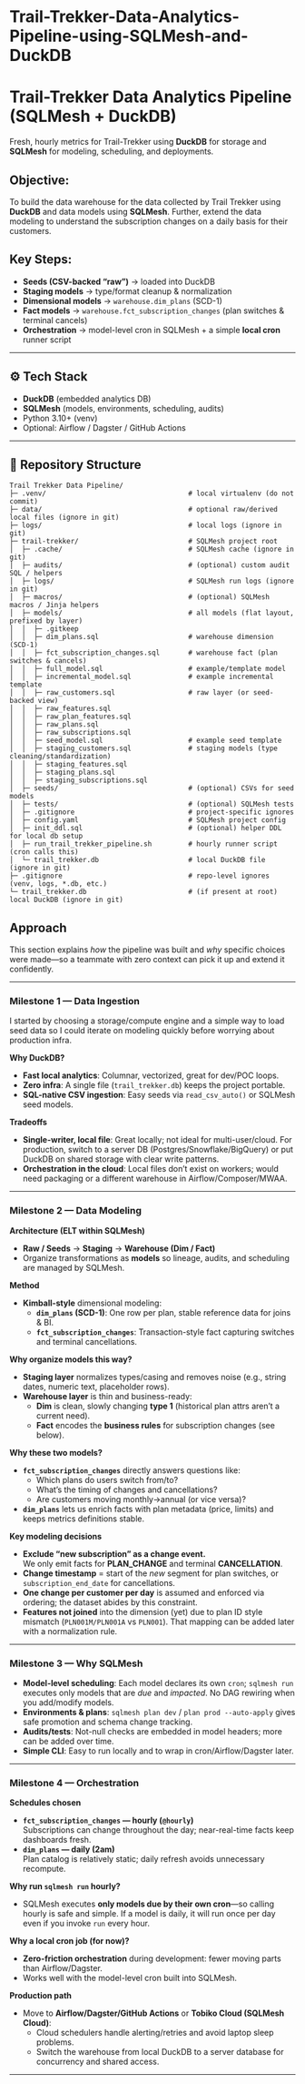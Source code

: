 # Trail-Trekker-Data-Analytics-Pipeline-using-SQLMesh-and-DuckDB

# Trail-Trekker Data Analytics Pipeline (SQLMesh + DuckDB)

Fresh, hourly metrics for Trail-Trekker using **DuckDB** for storage and **SQLMesh** for modeling, scheduling, and deployments.

## Objective:
To build the data warehouse for the data collected by Trail Trekker using **DuckDB** and data models using **SQLMesh**. Further, extend the data modeling to understand the subscription changes on a daily basis for their customers.

## Key Steps:
- **Seeds (CSV-backed “raw”)** → loaded into DuckDB  
- **Staging models** → type/format cleanup & normalization  
- **Dimensional models** → `warehouse.dim_plans` (SCD-1)  
- **Fact models** → `warehouse.fct_subscription_changes` (plan switches & terminal cancels)  
- **Orchestration** → model-level cron in SQLMesh + a simple **local cron** runner script

---

## ⚙️ Tech Stack

- **DuckDB** (embedded analytics DB)
- **SQLMesh** (models, environments, scheduling, audits)
- Python 3.10+ (venv)
- Optional: Airflow / Dagster / GitHub Actions

---
## 📂 Repository Structure
```
Trail Trekker Data Pipeline/
├─ .venv/                                   # local virtualenv (do not commit)
├─ data/                                    # optional raw/derived local files (ignore in git)
├─ logs/                                    # local logs (ignore in git)
├─ trail-trekker/                           # SQLMesh project root
│  ├─ .cache/                               # SQLMesh cache (ignore in git)
│  ├─ audits/                               # (optional) custom audit SQL / helpers
│  ├─ logs/                                 # SQLMesh run logs (ignore in git)
│  ├─ macros/                               # (optional) SQLMesh macros / Jinja helpers
│  ├─ models/                               # all models (flat layout, prefixed by layer)
│  │  ├─ .gitkeep
│  │  ├─ dim_plans.sql                      # warehouse dimension (SCD-1)
│  │  ├─ fct_subscription_changes.sql       # warehouse fact (plan switches & cancels)
│  │  ├─ full_model.sql                     # example/template model
│  │  ├─ incremental_model.sql              # example incremental template
│  │  ├─ raw_customers.sql                  # raw layer (or seed-backed view)
│  │  ├─ raw_features.sql
│  │  ├─ raw_plan_features.sql
│  │  ├─ raw_plans.sql
│  │  ├─ raw_subscriptions.sql
│  │  ├─ seed_model.sql                     # example seed template
│  │  ├─ staging_customers.sql              # staging models (type cleaning/standardization)
│  │  ├─ staging_features.sql
│  │  ├─ staging_plans.sql
│  │  ├─ staging_subscriptions.sql
│  ├─ seeds/                                # (optional) CSVs for seed models
│  ├─ tests/                                # (optional) SQLMesh tests
│  ├─ .gitignore                            # project-specific ignores
│  ├─ config.yaml                           # SQLMesh project config
│  ├─ init_ddl.sql                          # (optional) helper DDL for local db setup
│  ├─ run_trail_trekker_pipeline.sh         # hourly runner script (cron calls this)
│  └─ trail_trekker.db                      # local DuckDB file (ignore in git)
├─ .gitignore                               # repo-level ignores (venv, logs, *.db, etc.)
└─ trail_trekker.db                         # (if present at root) local DuckDB (ignore in git)
```
## Approach

This section explains *how* the pipeline was built and *why* specific choices were made—so a teammate with zero context can pick it up and extend it confidently.

---

### Milestone 1 — Data Ingestion
I started by choosing a storage/compute engine and a simple way to load seed data so I could iterate on modeling quickly before worrying about production infra.

**Why DuckDB?**
- **Fast local analytics**: Columnar, vectorized, great for dev/POC loops.
- **Zero infra**: A single file (`trail_trekker.db`) keeps the project portable.
- **SQL-native CSV ingestion**: Easy seeds via `read_csv_auto()` or SQLMesh seed models.

**Tradeoffs**
- **Single-writer, local file**: Great locally; not ideal for multi-user/cloud. For production, switch to a server DB (Postgres/Snowflake/BigQuery) or put DuckDB on shared storage with clear write patterns.
- **Orchestration in the cloud**: Local files don’t exist on workers; would need packaging or a different warehouse in Airflow/Composer/MWAA.

---

### Milestone 2 — Data Modeling

**Architecture (ELT within SQLMesh)**

- **Raw / Seeds** → **Staging** → **Warehouse (Dim / Fact)**  
- Organize transformations as **models** so lineage, audits, and scheduling are managed by SQLMesh.

**Method**

- **Kimball-style** dimensional modeling:
  - **`dim_plans` (SCD-1)**: One row per plan, stable reference data for joins & BI.
  - **`fct_subscription_changes`**: Transaction-style fact capturing switches and terminal cancellations.

**Why organize models this way?**

- **Staging layer** normalizes types/casing and removes noise (e.g., string dates, numeric text, placeholder rows).
- **Warehouse layer** is thin and business-ready:
  - **Dim** is clean, slowly changing **type 1** (historical plan attrs aren’t a current need).
  - **Fact** encodes the **business rules** for subscription changes (see below).

**Why these two models?**

- **`fct_subscription_changes`** directly answers questions like:
  - Which plans do users switch from/to?
  - What’s the timing of changes and cancellations?
  - Are customers moving monthly→annual (or vice versa)?
- **`dim_plans`** lets us enrich facts with plan metadata (price, limits) and keeps metrics definitions stable.

**Key modeling decisions**

- **Exclude “new subscription” as a change event.**  
  We only emit facts for **PLAN_CHANGE** and terminal **CANCELLATION**.
- **Change timestamp** = start of the *new* segment for plan switches, or `subscription_end_date` for cancellations.
- **One change per customer per day** is assumed and enforced via ordering; the dataset abides by this constraint.
- **Features not joined** into the dimension (yet) due to plan ID style mismatch (`PLN001M/PLN001A` vs `PLN001`). That mapping can be added later with a normalization rule.

---

### Milestone 3 — Why SQLMesh

- **Model-level scheduling**: Each model declares its own `cron`; `sqlmesh run` executes only models that are *due* and *impacted*. No DAG rewiring when you add/modify models.
- **Environments & plans**: `sqlmesh plan dev` / `plan prod --auto-apply` gives safe promotion and schema change tracking.
- **Audits/tests**: Not-null checks are embedded in model headers; more can be added over time.
- **Simple CLI**: Easy to run locally and to wrap in cron/Airflow/Dagster later.

---

### Milestone 4 — Orchestration

**Schedules chosen**

- **`fct_subscription_changes` — hourly (`@hourly`)**  
  Subscriptions can change throughout the day; near-real-time facts keep dashboards fresh.
- **`dim_plans` — daily (2am)**  
  Plan catalog is relatively static; daily refresh avoids unnecessary recompute.

**Why run `sqlmesh run` hourly?**

- SQLMesh executes **only models due by their own cron**—so calling hourly is safe and simple. If a model is daily, it will run once per day even if you invoke `run` every hour.

**Why a local cron job (for now)?**

- **Zero-friction orchestration** during development: fewer moving parts than Airflow/Dagster.
- Works well with the model-level cron built into SQLMesh.

**Production path**

- Move to **Airflow/Dagster/GitHub Actions** or **Tobiko Cloud (SQLMesh Cloud)**:
  - Cloud schedulers handle alerting/retries and avoid laptop sleep problems.
  - Switch the warehouse from local DuckDB to a server database for concurrency and shared access.

---



```
